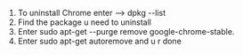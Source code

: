 1) To uninstall Chrome enter --> dpkg --list
2) Find the package u need to uninstall
3) Enter sudo apt-get --purge remove google-chrome-stable.
4) Enter sudo apt-get autoremove and u r done
